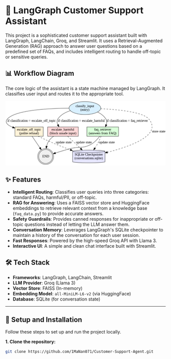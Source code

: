 # 🤖 LangGraph Customer Support Assistant

This project is a sophisticated customer support assistant built with LangGraph, LangChain, Groq, and Streamlit. It uses a Retrieval-Augmented Generation (RAG) approach to answer user questions based on a predefined set of FAQs, and includes intelligent routing to handle off-topic or sensitive queries.

## 📊 Workflow Diagram

The core logic of the assistant is a state machine managed by LangGraph. It classifies user input and routes it to the appropriate tool.

![Workflow Diagram](./assets/workflow.png)

## ✨ Features

-   **Intelligent Routing**: Classifies user queries into three categories: standard FAQs, harmful/PII, or off-topic.
-   **RAG for Answering**: Uses a FAISS vector store and HuggingFace embeddings to retrieve relevant context from a knowledge base (`faq_data.py`) to provide accurate answers.
-   **Safety Guardrails**: Provides canned responses for inappropriate or off-topic questions instead of letting the LLM answer them.
-   **Conversation Memory**: Leverages LangGraph's SQLite checkpointer to maintain a history of the conversation for each user session.
-   **Fast Responses**: Powered by the high-speed Groq API with Llama 3.
-   **Interactive UI**: A simple and clean chat interface built with Streamlit.

## 🛠️ Tech Stack

-   **Frameworks**: LangGraph, LangChain, Streamlit
-   **LLM Provider**: Groq (Llama 3)
-   **Vector Store**: FAISS (In-memory)
-   **Embedding Model**: `all-MiniLM-L6-v2` (via HuggingFace)
-   **Database**: SQLite (for conversation state)

---

## 🚀 Setup and Installation

Follow these steps to set up and run the project locally.

**1. Clone the repository:**

```bash
git clone https://github.com/1MaNan071/Customer-Support-Agent.git
